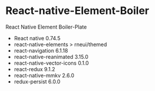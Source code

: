 # React-native-Element-Boiler
React Native Element Boiler-Plate

- React native 0.74.5
- react-native-elements  > rneui/themed
- react-navigation 6.1.18
- react-native-reanimated 3.15.0
- react-native-vector-icons 0.1.0
- react-redux 9.1.2
- react-native-mmkv 2.6.0
- redux-persist 6.0.0


